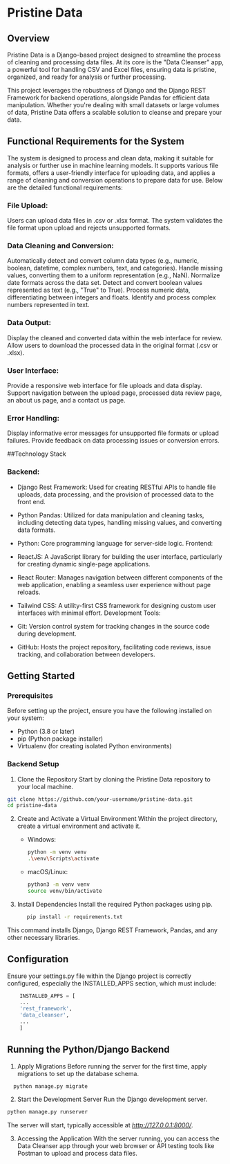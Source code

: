 # Pristine Data
## Overview
Pristine Data is a Django-based project designed to streamline the process of cleaning and processing data files. At its core is the "Data Cleanser" app, a powerful tool for handling CSV and Excel files, ensuring data is pristine, organized, and ready for analysis or further processing.

This project leverages the robustness of Django and the Django REST Framework for backend operations, alongside Pandas for efficient data manipulation. Whether you're dealing with small datasets or large volumes of data, Pristine Data offers a scalable solution to cleanse and prepare your data.

## Functional Requirements for the System
The system is designed to process and clean data, making it suitable for analysis or further use in machine learning models. It supports various file formats, offers a user-friendly interface for uploading data, and applies a range of cleaning and conversion operations to prepare data for use. Below are the detailed functional requirements:

### File Upload:
Users can upload data files in .csv or .xlsx format.
The system validates the file format upon upload and rejects unsupported formats.

### Data Cleaning and Conversion:
Automatically detect and convert column data types (e.g., numeric, boolean, datetime, complex numbers, text, and categories).
Handle missing values, converting them to a uniform representation (e.g., NaN).
Normalize date formats across the data set.
Detect and convert boolean values represented as text (e.g., "True" to True).
Process numeric data, differentiating between integers and floats.
Identify and process complex numbers represented in text.

### Data Output:
Display the cleaned and converted data within the web interface for review.
Allow users to download the processed data in the original format (.csv or .xlsx).

### User Interface:
Provide a responsive web interface for file uploads and data display.
Support navigation between the upload page, processed data review page, an about us page, and a contact us page.

### Error Handling:
Display informative error messages for unsupported file formats or upload failures.
Provide feedback on data processing issues or conversion errors.

##Technology Stack

### Backend:

- Django Rest Framework: Used for creating RESTful APIs to handle file uploads, data processing, and the provision of processed data to the front end.
- Python Pandas: Utilized for data manipulation and cleaning tasks, including detecting data types, handling missing values, and converting data formats.
- Python: Core programming language for server-side logic.
Frontend:

- ReactJS: A JavaScript library for building the user interface, particularly for creating dynamic single-page applications.
- React Router: Manages navigation between different components of the web application, enabling a seamless user experience without page reloads.
- Tailwind CSS: A utility-first CSS framework for designing custom user interfaces with minimal effort.
Development Tools:

- Git: Version control system for tracking changes in the source code during development.
- GitHub: Hosts the project repository, facilitating code reviews, issue tracking, and collaboration between developers.

## Getting Started
### Prerequisites
Before setting up the project, ensure you have the following installed on your system:

- Python (3.8 or later)
- pip (Python package installer)
- Virtualenv (for creating isolated Python environments)

### Backend Setup
1. Clone the Repository
   Start by cloning the Pristine Data repository to your local machine.

```bash
git clone https://github.com/your-username/pristine-data.git
cd pristine-data
```

2. Create and Activate a Virtual Environment
   Within the project directory, create a virtual environment and activate it.

   - Windows:
      ```bash
      python -m venv venv
      .\venv\Scripts\activate
      ```
    - macOS/Linux:
      ```bash
      python3 -m venv venv
      source venv/bin/activate
      ```
      
3. Install Dependencies
Install the required Python packages using pip.
   ```bash
      pip install -r requirements.txt
   ```
This command installs Django, Django REST Framework, Pandas, and any other necessary libraries.

## Configuration
Ensure your settings.py file within the Django project is correctly configured, especially the INSTALLED_APPS section, which must include:

```python
    INSTALLED_APPS = [
    ...
    'rest_framework',
    'data_cleanser',
    ...
    ]
```

## Running the Python/Django Backend
1. Apply Migrations
Before running the server for the first time, apply migrations to set up the database schema.

```bash
  python manage.py migrate

```
2. Start the Development Server
Run the Django development server.

```bash
python manage.py runserver
```

The server will start, typically accessible at *http://127.0.0.1:8000/*.

3. Accessing the Application
With the server running, you can access the Data Cleanser app through your web browser or API testing tools like Postman to upload and process data files.
